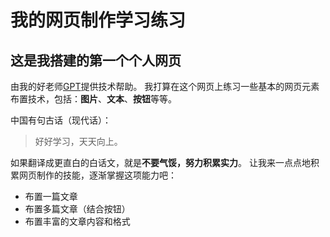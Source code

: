# 我的网页制作学习练习
## 这是我搭建的**第一个**个人网页
由我的好老师[GPT](https://chatgpt.com/?oai-dm=1)提供技术帮助。
我打算在这个网页上练习一些基本的网页元素布置技术，包括：**图片**、**文本**、**按钮**等等。

中国有句古话（现代话）：

> 好好学习，天天向上。

如果翻译成更直白的白话文，就是**不要气馁，努力积累实力**。
让我来一点点地积累网页制作的技能，逐渐掌握这项能力吧：
+ 布置一篇文章
+ 布置多篇文章（结合按钮）
+ 布置丰富的文章内容和格式
